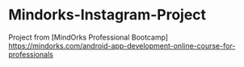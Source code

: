 # Mindorks-Instagram-Project
Project from [MindOrks Professional Bootcamp]
https://mindorks.com/android-app-development-online-course-for-professionals
